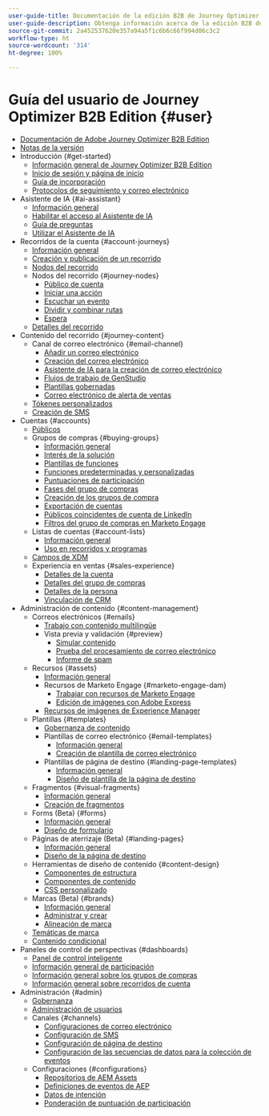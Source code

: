 ```yaml
---
user-guide-title: Documentación de la edición B2B de Journey Optimizer
user-guide-description: Obtenga información acerca de la edición B2B de Adobe Journey Optimizer y cómo puede utilizarla para organizar los recorridos de la cuenta y de los grupos de compra mediante la IA generativa integrada y automatización líder del sector.
source-git-commit: 2a452537620e357a94a5f1c6b6c66f994d06c3c2
workflow-type: ht
source-wordcount: '314'
ht-degree: 100%

---
```



# Guía del usuario de Journey Optimizer B2B Edition {#user}

+ [Documentación de Adobe Journey Optimizer B2B Edition](guide-overview.md)
+ [Notas de la versión](./release-notes/release-notes.md)
+ Introducción {#get-started}
   + [Información general de Journey Optimizer B2B Edition](about-journey-optimizer-b2b-edition.md)
   + [Inicio de sesión y página de inicio](home-page.md)
   + [Guía de incorporación](./start/get-started.md)
   + [Protocolos de seguimiento y correo electrónico](./start/email-protocols.md)
+ Asistente de IA {#ai-assistant}
   + [Información general](./ai-assistant/ai-assistant-overview.md)
   + [Habilitar el acceso al Asistente de IA](./ai-assistant/enable-ai-assistant-access.md)
   + [Guía de preguntas](./ai-assistant/question-guidance.md)
   + [Utilizar el Asistente de IA](./ai-assistant/use-ai-assistant.md)
+ Recorridos de la cuenta {#account-journeys}
   + [Información general](./journeys/journey-overview.md)
   + [Creación y publicación de un recorrido](./journeys/create-publish-journey.md)
   + [Nodos del recorrido](./journeys/journey-nodes.md)
   + Nodos del recorrido {#journey-nodes}
      + [Público de cuenta](./journeys/account-audience-nodes.md)
      + [Iniciar una acción](./journeys/action-nodes.md)
      + [Escuchar un evento](./journeys/listen-for-event-nodes.md)
      + [Dividir y combinar rutas](./journeys/split-merge-paths-nodes.md)
      + [Espera](./journeys/wait-nodes.md)
   + [Detalles del recorrido](./journeys/journey-details.md)
+ Contenido del recorrido {#journey-content}
   + Canal de correo electrónico {#email-channel}
      + [Añadir un correo electrónico](./content/add-email.md)
      + [Creación del correo electrónico](./content/email-authoring.md)
      + [Asistente de IA para la creación de correo electrónico](./content/ai-assistant-emails.md)
      + [Flujos de trabajo de GenStudio](./content/genstudio-email-workflow.md)
      + [Plantillas gobernadas](./content/email-authoring-governance.md)
      + [Correo electrónico de alerta de ventas](./content/sales-alert-email.md)
   + [Tókenes personalizados](./content/personalization-my-tokens.md)
   + [Creación de SMS](./content/sms-authoring.md)
+ Cuentas {#accounts}
   + [Públicos](./audiences/account-audience-overview.md)
   + Grupos de compras {#buying-groups}
      + [Información general](./buying-groups/buying-groups-overview.md)
      + [Interés de la solución](./buying-groups/solution-interests.md)
      + [Plantillas de funciones](./buying-groups/buying-groups-role-templates.md)
      + [Funciones predeterminadas y personalizadas](./buying-groups/default-custom-roles.md)
      + [Puntuaciones de participación](./buying-groups/engagement-scores.md)
      + [Fases del grupo de compras](./buying-groups/buying-group-stages.md)
      + [Creación de los grupos de compra](./buying-groups/buying-groups-create.md)
      + [Exportación de cuentas](./audiences/account-list-export.md)
      + [Públicos coincidentes de cuenta de LinkedIn](./data/linkedin-account-matched-audiences.md)
      + [Filtros del grupo de compras en Marketo Engage](./buying-groups/marketo-engage-smart-list-buying-group-filters.md)
   + Listas de cuentas {#account-lists}
      + [Información general](./accounts/account-lists.md)
      + [Uso en recorridos y programas](./accounts/account-lists-journeys.md)
   + [Campos de XDM](./data/field-mapping.md)
   + Experiencia en ventas {#sales-experience}
      + [Detalles de la cuenta](./accounts/account-details.md)
      + [Detalles del grupo de compras](./buying-groups/buying-group-details.md)
      + [Detalles de la persona](./accounts/person-details.md)
      + [Vinculación de CRM](./accounts/crm-linking.md)
+ Administración de contenido {#content-management}
   + Correos electrónicos {#emails}
      + [Trabajo con contenido multilingüe](./content/emails-list.md)
      + Vista previa y validación {#preview}
         + [Simular contenido](./content/email-simulate-content.md)
         + [Prueba del procesamiento de correo electrónico](./content/email-test-rendering.md)
         + [Informe de spam](./content/email-spam-report.md)
   + Recursos {#assets}
      + [Información general](./content/assets-overview.md)
      + Recursos de Marketo Engage {#marketo-engage-dam}
         + [Trabajar con recursos de Marketo Engage](./content/marketo-engage-design-studio.md)
         + [Edición de imágenes con Adobe Express](./content/image-edit-adobe-express.md)
      + [Recursos de imágenes de Experience Manager](./content/aem-assets.md)
   + Plantillas {#templates}
      + [Gobernanza de contenido](./content/template-content-governance.md)
      + Plantillas de correo electrónico {#email-templates}
         + [Información general](./content/email-templates.md)
         + [Creación de plantilla de correo electrónico](./content/email-template-authoring.md)
      + Plantillas de página de destino {#landing-page-templates}
         + [Información general](./content/landing-page-templates.md)
         + [Diseño de plantilla de la página de destino](./content/landing-page-template-design.md)
   + Fragmentos {#visual-fragments}
      + [Información general](./content/fragments.md)
      + [Creación de fragmentos](./content/fragment-authoring.md)
   + Forms (Beta) {#forms}
      + [Información general](./content/forms.md)
      + [Diseño de formulario](./content/form-design.md)
   + Páginas de aterrizaje (Beta) {#landing-pages}
      + [Información general](./content/landing-pages.md)
      + [Diseño de la página de destino](./content/landing-page-design.md)
   + Herramientas de diseño de contenido {#content-design}
      + [Componentes de estructura](./content/structure-components.md)
      + [Componentes de contenido](./content/content-components.md)
      + [CSS personalizado](./content/design-custom-css.md)
   + Marcas (Beta) {#brands}
      + [Información general](./content/brands-overview.md)
      + [Administrar y crear](./content/brands-manage-create.md)
      + [Alineación de marca](./content/brand-alignment.md)
   + [Temáticas de marca](./content/brand-themes.md)
   + [Contenido condicional](./content/conditional-content.md)
+ Paneles de control de perspectivas  {#dashboards}
   + [Panel de control inteligente](./dashboards/intelligent-dashboard.md)
   + [Información general de participación](./dashboards/engagement-dashboard.md)
   + [Información general sobre los grupos de compras](./dashboards/buying-groups-dashboard.md)
   + [Información general sobre recorridos de cuenta](./dashboards/journeys-dashboard.md)
+ Administración {#admin}
   + [Gobernanza](./admin/governance.md)
   + [Administración de usuarios](./admin/user-management.md)
   + Canales {#channels}
      + [Configuraciones de correo electrónico](./admin/configure-channels-emails.md)
      + [Configuración de SMS](./admin/configure-channels-sms.md)
      + [Configuración de página de destino](./admin/landing-page-settings.md)
      + [Configuración de las secuencias de datos para la colección de eventos](./data/aep-event-collection.md)
   + Configuraciones  {#configurations}
      + [Repositorios de AEM Assets](./admin/configure-aem-repositories.md)
      + [Definiciones de eventos de AEP](./admin/configure-aep-events.md)
      + [Datos de intención](./admin/intent-data.md)
      + [Ponderación de puntuación de participación](./admin/engagement-score-weighting.md)